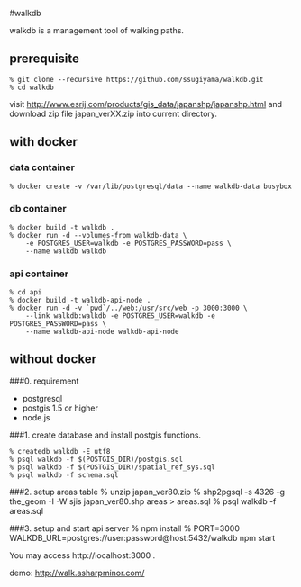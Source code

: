 #walkdb

walkdb is a management tool of walking paths.

## prerequisite
    % git clone --recursive https://github.com/ssugiyama/walkdb.git
    % cd walkdb

visit http://www.esrij.com/products/gis_data/japanshp/japanshp.html and download zip file japan_verXX.zip into current directory.

## with docker

### data container
    % docker create -v /var/lib/postgresql/data --name walkdb-data busybox

### db container
    % docker build -t walkdb .
    % docker run -d --volumes-from walkdb-data \
        -e POSTGRES_USER=walkdb -e POSTGRES_PASSWORD=pass \
        --name walkdb walkdb

### api container
    % cd api
    % docker build -t walkdb-api-node .
	% docker run -d -v `pwd`/../web:/usr/src/web -p 3000:3000 \
	    --link walkdb:walkdb -e POSTGRES_USER=walkdb -e POSTGRES_PASSWORD=pass \
        --name walkdb-api-node walkdb-api-node

## without docker

###0. requirement

- postgresql
- postgis 1.5 or higher
- node.js

###1. create database and install postgis functions.

    % createdb walkdb -E utf8
    % psql walkdb -f $(POSTGIS_DIR)/postgis.sql
    % psql walkdb -f $(POSTGIS_DIR)/spatial_ref_sys.sql
    % psql walkdb -f schema.sql

###2. setup areas table
    % unzip japan_ver80.zip
    % shp2pgsql -s 4326 -g the_geom -I -W sjis japan_ver80.shp areas > areas.sql
    % psql walkdb -f areas.sql

###3. setup and start api server
    % npm install
    % PORT=3000 WALKDB_URL=postgres://user:password@host:5432/walkdb npm start

You may access http://localhost:3000 . 

 demo: http://walk.asharpminor.com/

